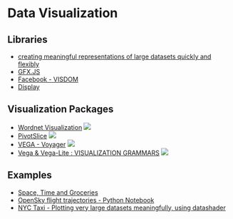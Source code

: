 # Data Visualization #

## Libraries ##
 - [creating meaningful representations of large datasets quickly and flexibly](http://datashader.readthedocs.io/en/latest/)
 - [GFX.JS](https://github.com/clementfarabet/gfx.js/)
 - [Facebook - VISDOM](https://github.com/facebookresearch/visdom)
 - [Display](https://github.com/szym/display)

## Visualization Packages ##
 - [Wordnet Visualization](http://vialab.science.uoit.ca/portfolio/wordnet-visualization)
 ![](https://github.com/Avkash/mldl/blob/master/images/wordnet-vis.png)
 - [PivotSlice](http://vialab.science.uoit.ca/portfolio/pivotslice)
 ![](https://github.com/Avkash/mldl/blob/master/images/pivotslice.png)
 - [VEGA - Voyager](http://vega.github.io/voyager/)
 ![](https://github.com/Avkash/mldl/blob/master/images/voyger.png)
 - [Vega & Vega-Lite : VISUALIZATION GRAMMARS](https://vega.github.io/)
 ![](https://github.com/Avkash/mldl/blob/master/images/vega-tooklit.png)

## Examples ##
 - [Space, Time and Groceries](https://tech.instacart.com/space-time-and-groceries-a315925acf3a)
 - [OpenSky flight trajectories - Python Notebook](https://anaconda.org/jbednar/opensky/notebook)
 - [NYC Taxi - Plotting very large datasets meaningfully, using datashader](https://anaconda.org/jbednar/nyc_taxi/notebook)
